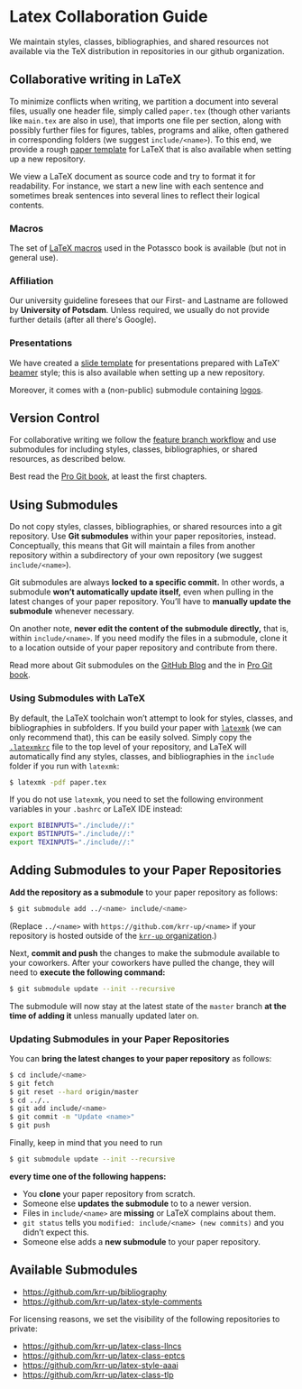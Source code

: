 # Latex Collaboration Guide

We maintain styles, classes, bibliographies, and shared resources not available via the TeX distribution in repositories in our github organization.

## Collaborative writing in LaTeX

To minimize conflicts when writing, we partition a document into several files,
usually
one header file, simply called `paper.tex` (though other variants like `main.tex` are also in use),
that imports
one file per section, along with possibly further files for figures, tables, programs and alike,
often gathered in corresponding folders (we suggest `include/<name>`).
To this end, we provide a rough [paper template] for LaTeX that is also available when setting up a new repository.

We view a LaTeX document as source code and try to format it for readability.
For instance, we start a new line with each sentence and
sometimes break sentences into several lines to reflect their logical contents.

[paper template]: https://github.com/krr-up/latex-paper-template

### Macros

The set of [LaTeX macros] used in the Potassco book is available (but not in general use).

[LaTeX macros]: https://github.com/krr-up/asp-macros

### Affiliation

Our university guideline foresees that our First- and Lastname are followed by **University of Potsdam**.
Unless required, we usually do not provide further details (after all there's Google).

### Presentations

We have created a [slide template] for presentations prepared with LaTeX' [beamer] style;
this is also available when setting up a new repository.

Moreover, it comes with a (non-public) submodule containing [logos].

[beamer]: https://github.com/josephwright/beamer
[slide template]: https://github.com/krr-up/latex-slides-template
[logos]: https://github.com/krr-up/logos

## Version Control

For collaborative writing we follow the [feature branch workflow]
and use submodules for including styles, classes, bibliographies, or shared resources,
as described below.

Best read the [Pro Git book], at least the first chapters.

[feature branch workflow]: https://www.atlassian.com/git/tutorials/comparing-workflows/feature-branch-workflow
[Pro Git book]: https://git-scm.com/book/

## Using Submodules

Do not copy styles, classes, bibliographies, or shared resources into a git repository.
Use **Git submodules** within your paper repositories, instead.
Conceptually, this means that Git will maintain a files from another repository within a subdirectory of your own repository (we suggest `include/<name>`).

Git submodules are always **locked to a specific commit.**
In other words, a submodule **won’t automatically update itself,** even when pulling in the latest changes of your paper repository.
You’ll have to **manually update the submodule** whenever necessary.

On another note, **never edit the content of the submodule directly,** that is, within `include/<name>`.
If you need modify the files in a submodule, clone it to a location outside of your paper repository and contribute from there.

Read more about Git submodules on the [GitHub Blog][github-blog-git-submodules] and the in [Pro Git book][pro-git-book-git-submodules].

### Using Submodules with LaTeX

By default, the LaTeX toolchain won’t attempt to look for styles, classes, and bibliographies in subfolders.
If you build your paper with [`latexmk`][latexmk] (we can only recommend that), this can be easily solved.
Simply copy the [`.latexmkrc`][.latexmkrc] file to the top level of your repository,
and LaTeX will automatically find any styles, classes, and bibliographies in the `include` folder if you run with `latexmk`:
```sh
$ latexmk -pdf paper.tex
```

If you do not use `latexmk`, you need to set the following environment variables in your `.bashrc` or LaTeX IDE instead:
```sh
export BIBINPUTS="./include//:"
export BSTINPUTS="./include//:"
export TEXINPUTS="./include//:"
```

## Adding Submodules to your Paper Repositories

**Add the repository as a submodule** to your paper repository as follows:
```sh
$ git submodule add ../<name> include/<name>
```
(Replace `../<name>` with `https://github.com/krr-up/<name>` if your repository is hosted outside of the [`krr-up` organization][krr-up].)

Next, **commit and push** the changes to make the submodule available to your coworkers.
After your coworkers have pulled the change, they will need to **execute the following command:**
```sh
$ git submodule update --init --recursive
```

The submodule will now stay at the latest state of the `master` branch **at the time of adding it** unless manually updated later on.

### Updating Submodules in your Paper Repositories

You can **bring the latest changes to your paper repository** as follows:

```sh
$ cd include/<name>
$ git fetch
$ git reset --hard origin/master
$ cd ../..
$ git add include/<name>
$ git commit -m "Update <name>"
$ git push
```

Finally, keep in mind that you need to run
```sh
$ git submodule update --init --recursive
```
**every time one of the following happens:**
- You **clone** your paper repository from scratch.
- Someone else **updates the submodule** to to a newer version.
- Files in `include/<name>` are **missing** or LaTeX complains about them.
- `git status` tells you `modified: include/<name> (new commits)` and you didn’t expect this.
- Someone else adds a **new submodule** to your paper repository.

## Available Submodules

- https://github.com/krr-up/bibliography
- https://github.com/krr-up/latex-style-comments

For licensing reasons, we set the visibility of the following repositories to private:
- https://github.com/krr-up/latex-class-llncs
- https://github.com/krr-up/latex-class-eptcs
- https://github.com/krr-up/latex-style-aaai
- https://github.com/krr-up/latex-class-tlp

[.latexmkrc]: .latexmkrc
[krr-up]: https://github.com/krr-up
[latexmk]: https://mg.readthedocs.io/latexmk.html
[github-blog-git-submodules]: https://github.blog/2016-02-01-working-with-submodules/
[pro-git-book-git-submodules]: https://git-scm.com/book/en/v2/Git-Tools-Submodules
